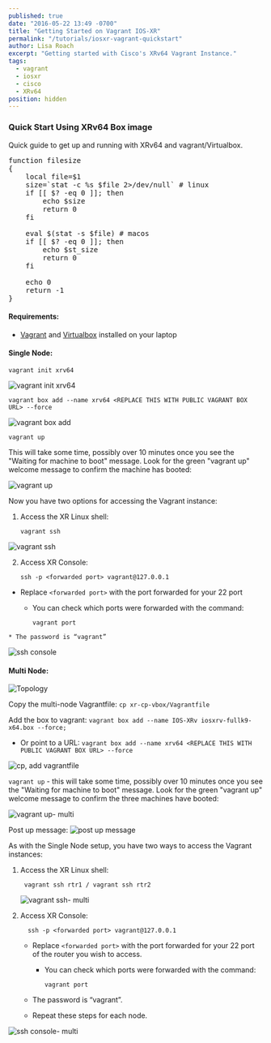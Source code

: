 ```yaml
---
published: true
date: "2016-05-22 13:49 -0700"
title: "Getting Started on Vagrant IOS-XR"
permalink: "/tutorials/iosxr-vagrant-quickstart"
author: Lisa Roach
excerpt: "Getting started with Cisco's XRv64 Vagrant Instance."
tags: 
  - vagrant
  - iosxr
  - cisco
  - XRv64
position: hidden
---
```

### Quick Start Using XRv64 Box image
Quick guide to get up and running with XRv64 and vagrant/Virtualbox.

<pre>
function filesize
{
    local file=$1
    size=`stat -c %s $file 2>/dev/null` # linux
    if [[ $? -eq 0 ]]; then
        echo $size
        return 0
    fi

    eval $(stat -s $file) # macos
    if [[ $? -eq 0 ]]; then
        echo $st_size
        return 0
    fi

    echo 0
    return -1
}
</pre>


#### Requirements:
- [Vagrant](https://www.vagrantup.com/) and [Virtualbox](https://www.virtualbox.org/) installed on your laptop

#### Single Node:

	vagrant init xrv64
  ![vagrant init xrv64](https://xrdocs.github.io/xrdocs-images/assets/tutorial-images/xrv64_vagrant_init.png)
   
	vagrant box add --name xrv64 <REPLACE THIS WITH PUBLIC VAGRANT BOX URL> --force
    
  ![vagrant box add](https://xrdocs.github.io/xrdocs-images/assets/tutorial-images/xrv64_vagrant_add.png)
  
	vagrant up 

This will take some time, possibly over 10 minutes once you see the "Waiting for machine to boot" message.  Look for the green "vagrant up" welcome message to confirm the machine has booted:
	
   ![vagrant up](https://xrdocs.github.io/xrdocs-images/assets/tutorial-images/xrv64_vagrant_up_s.png)
    


Now you have two options for accessing the Vagrant instance:

1. Access the XR Linux shell:
  		
       vagrant ssh

  ![vagrant ssh](https://xrdocs.github.io/xrdocs-images/assets/tutorial-images/xrv64_vagrant_ssh_s.png)

2.  Access XR Console:
 
        ssh -p <forwarded port> vagrant@127.0.0.1

   * Replace `<forwarded port>` with the port forwarded for your 22 port

      * You can check which ports were forwarded with the command:

		    vagrant port
      
    * The password is “vagrant” 
    
  ![ssh console](https://xrdocs.github.io/xrdocs-images/assets/tutorial-images/xrv64_ssh_console_s.png)

#### Multi Node:

![Topology](https://xrdocs.github.io/xrdocs-images/assets/tutorial-images/xrv64_topo_m.png)

Copy the multi-node Vagrantfile: `cp xr-cp-vbox/Vagrantfile`

Add the box to vagrant: `vagrant box add --name IOS-XRv iosxrv-fullk9-x64.box --force;`
* Or point to a URL: `vagrant box add --name xrv64 <REPLACE THIS WITH PUBLIC VAGRANT BOX URL> --force`

![cp, add vagrantfile](https://xrdocs.github.io/xrdocs-images/assets/tutorial-images/xrv64_cp_vagrantfile_m.png)


`vagrant up` - this will take some time, possibly over 10 minutes once you see the "Waiting for machine to boot" message. Look for the green "vagrant up" welcome message to confirm the three machines have booted:
	
   ![vagrant up- multi](https://xrdocs.github.io/xrdocs-images/assets/tutorial-images/xrv64_vagrant_up_m.png)
   
 Post up message:
   ![post up message](https://xrdocs.github.io/xrdocs-images/assets/tutorial-images/xrv64_post_up_m.png)


As with the Single Node setup, you have two ways to access the Vagrant instances:

1. Access the XR Linux shell:

		vagrant ssh rtr1 / vagrant ssh rtr2
        
   ![vagrant ssh- multi](https://xrdocs.github.io/xrdocs-images/assets/tutorial-images/xrv64_vagrant_ssh_1_m.png)

2. Access XR Console:

         ssh -p <forwarded port> vagrant@127.0.0.1

   * Replace `<forwarded port>` with the port forwarded for your 22 port of the router you wish to access.

      * You can check which ports were forwarded with the command:

		    vagrant port
      
    * The password is “vagrant”.

   * Repeat these steps for each node.
   
 ![ssh console- multi](https://xrdocs.github.io/xrdocs-images/assets/tutorial-images/xrv64_ssh_console_m.png)
